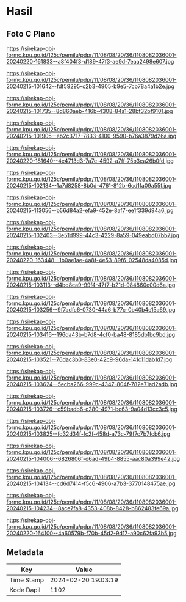 # Hasil

## Foto C Plano

https://sirekap-obj-formc.kpu.go.id/125c/pemilu/pdpr/11/08/08/20/36/1108082036001-20240220-161833--a8f404f3-d189-47f3-ae9d-7eaa2498e607.jpg

https://sirekap-obj-formc.kpu.go.id/125c/pemilu/pdpr/11/08/08/20/36/1108082036001-20240215-101642--fdf59295-c2b3-4905-b9e5-7cb78a4a1b2e.jpg

https://sirekap-obj-formc.kpu.go.id/125c/pemilu/pdpr/11/08/08/20/36/1108082036001-20240215-101735--8d860aeb-416b-4308-84a1-28bf32bf9101.jpg

https://sirekap-obj-formc.kpu.go.id/125c/pemilu/pdpr/11/08/08/20/36/1108082036001-20240215-101905--eb2c3717-7833-4100-9590-b76a3879d26a.jpg

https://sirekap-obj-formc.kpu.go.id/125c/pemilu/pdpr/11/08/08/20/36/1108082036001-20240220-181640--4e4713d3-7a7e-4592-a7ff-75b3ea26b0fd.jpg

https://sirekap-obj-formc.kpu.go.id/125c/pemilu/pdpr/11/08/08/20/36/1108082036001-20240215-102134--1a7d8258-8b0d-4761-812b-6cd1fa09a55f.jpg

https://sirekap-obj-formc.kpu.go.id/125c/pemilu/pdpr/11/08/08/20/36/1108082036001-20240215-113056--b56d84a2-efa9-452e-8af7-ee1f339d94a6.jpg

https://sirekap-obj-formc.kpu.go.id/125c/pemilu/pdpr/11/08/08/20/36/1108082036001-20240215-102403--3e51d999-44c3-4229-8a59-049eabd07bb7.jpg

https://sirekap-obj-formc.kpu.go.id/125c/pemilu/pdpr/11/08/08/20/36/1108082036001-20240220-163448--1b0ae1ae-4a8f-4e53-89f6-02548da4085d.jpg

https://sirekap-obj-formc.kpu.go.id/125c/pemilu/pdpr/11/08/08/20/36/1108082036001-20240215-103113--d4bd8ca9-99f4-47f7-b21d-984860e00d6a.jpg

https://sirekap-obj-formc.kpu.go.id/125c/pemilu/pdpr/11/08/08/20/36/1108082036001-20240215-103256--9f7adfc6-0730-44a6-b77c-0b40b4c15a69.jpg

https://sirekap-obj-formc.kpu.go.id/125c/pemilu/pdpr/11/08/08/20/36/1108082036001-20240215-103416--196da43b-b7d8-4cf0-ba48-8185db1bc9bd.jpg

https://sirekap-obj-formc.kpu.go.id/125c/pemilu/pdpr/11/08/08/20/36/1108082036001-20240215-103521--76dac3b0-83e0-42c9-96da-141c11dab1d7.jpg

https://sirekap-obj-formc.kpu.go.id/125c/pemilu/pdpr/11/08/08/20/36/1108082036001-20240215-103624--5ecba266-999c-4347-804f-782e71ad2adb.jpg

https://sirekap-obj-formc.kpu.go.id/125c/pemilu/pdpr/11/08/08/20/36/1108082036001-20240215-103726--c59badb6-c280-4971-bc63-9a04d13cc3c5.jpg

https://sirekap-obj-formc.kpu.go.id/125c/pemilu/pdpr/11/08/08/20/36/1108082036001-20240215-103825--fd32d34f-fc2f-458d-a73c-79f7c7b7fcb6.jpg

https://sirekap-obj-formc.kpu.go.id/125c/pemilu/pdpr/11/08/08/20/36/1108082036001-20240215-104006--6826806f-d6ad-49b4-8855-aac80a399e42.jpg

https://sirekap-obj-formc.kpu.go.id/125c/pemilu/pdpr/11/08/08/20/36/1108082036001-20240215-104134--cd6d7414-f5c6-4906-a7b3-3770148475ae.jpg

https://sirekap-obj-formc.kpu.go.id/125c/pemilu/pdpr/11/08/08/20/36/1108082036001-20240215-104234--8ace7fa8-4353-408b-8428-b862483fe69a.jpg

https://sirekap-obj-formc.kpu.go.id/125c/pemilu/pdpr/11/08/08/20/36/1108082036001-20240220-164100--4a60579b-f70b-45d2-9d17-a90c62fa93b5.jpg


## Metadata

| Key        | Value               |
| ---------- | ------------------- |
| Time Stamp | 2024-02-20 19:03:19 |
| Kode Dapil | 1102                |



